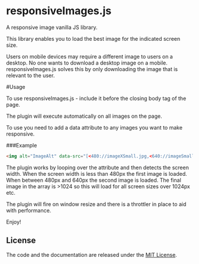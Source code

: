 responsiveImages.js
================

A responsive image vanilla JS library.

This library enables you to load the best image for the indicated screen size.

Users on mobile devices may require a different image to users on a desktop. No one wants to download a desktop image on a mobile. responsiveImages.js solves this by only downloading the image that is relevant to the user.

#Usage

To use responsiveImages.js - include it before the closing body tag of the page.

The plugin will execute automatically on all images on the page.

To use you need to add a data attribute to any images you want to make responsive.

###Example

```html
<img alt="ImageAlt" data-src="[<480://imageXSmall.jpg,<640://imageSmall.jpg,<960://imageMedium.jpg,<1024://image:arge.jpg,>1024://imageXLarge.jpg]"/>
```

The plugin works by looping over the attribute and then detects the screen width. When the screen width is less than 480px the first image is loaded. When between 480px and 640px the second image is loaded. The final image in the array is >1024 so this will load for all screen sizes over 1024px etc.

The plugin will fire on window resize and there is a throttler in place to aid with performance.

Enjoy!

## License

The code and the documentation are released under the [MIT License](LICENSE).
